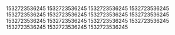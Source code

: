 1532723536245
1532723536245
1532723536245
1532723536245
1532723536245
1532723536245
1532723536245
1532723536245
1532723536245
1532723536245
1532723536245
1532723536245
1532723536245
1532723536245
1532723536245